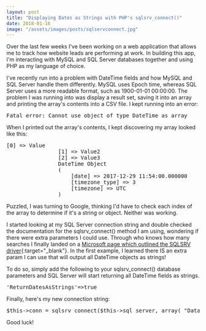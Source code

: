 ```yaml
---
layout: post
title: "Displaying Dates as Strings with PHP's sqlsrv_connect()"
date: 2018-01-16
image: "/assets/images/posts/sqlservconnect.jpg"
---
```

Over the last few weeks I've been working on a web application that allows me to track how website leads are performing at work. In building this app, I'm interacting with MySQL and SQL Server databases together and using PHP as my language of choice.

I've recently run into a problem with DateTime fields and how MySQL and SQL Server handle them differently. MySQL uses Epoch time, whereas SQL Server uses a more readable format, such as 1900-01-01 00:00:00\. The problem I was running into was display a result set, saving it into an array and printing the array's contents into a CSV file. I kept running into an error:

<pre>Fatal error: Cannot use object of type DateTime as array</pre>

When I printed out the array's contents, I kept discovering my array looked like this:

<pre>[0] => Value
                [1] => Value2
                [2] => Value3
                DateTime Object
                (
                    [date] => 2017-12-29 11:54:00.000000
                    [timezone_type] => 3
                    [timezone] => UTC
                )</pre>

Puzzled, I was turning to Google, thinking I'd have to check each index of the array to determine if it's a string or object. Neither was working.

I started looking at my SQL Server connection string and double checked the documentation for the sqlsrv_connect() method I am using, wondering if there were extra parameters I could use. Through who knows how many searches I finally landed on a [Microsoft page which outlined the SQLSRV driver](https://docs.microsoft.com/en-us/sql/connect/php/how-to-retrieve-date-and-time-type-as-strings-using-the-sqlsrv-driver){:target="_blank"}. In the first example, I learned there IS an extra param I can use that will output all DateTime objects as strings!

To do so, simply add the following to your sqlsrv_connect() database parameters and SQL Server will start returning all DateTime fields as strings.

<pre>'ReturnDatesAsStrings'=>true</pre>

Finally, here's my new connection string:

<pre>$this->conn = sqlsrv_connect($this->sql_server, array( "Database" => $this->sql_name, 'ReturnDatesAsStrings' => true));</pre>

Good luck!